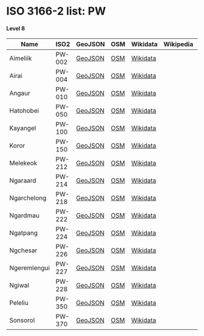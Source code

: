# ISO 3166-2 list: PW


#### Level 8
Name | ISO2 | GeoJSON | OSM | Wikidata | Wikipedia | population 
--- | --- | --- | --- | --- | --- | --: 
Aimeliik | PW-002 | [GeoJSON](../../export/geojson/q7/iso2/PW/PW-002.geojson) | [OSM](https://www.openstreetmap.org/relation/3825286) | [Wikidata](https://www.wikidata.org/wiki/Q405589) |  | 
Airai | PW-004 | [GeoJSON](../../export/geojson/q7/iso2/PW/PW-004.geojson) | [OSM](https://www.openstreetmap.org/relation/3825287) | [Wikidata](https://www.wikidata.org/wiki/Q407967) |  | 
Angaur | PW-010 | [GeoJSON](../../export/geojson/q7/iso2/PW/PW-010.geojson) | [OSM](https://www.openstreetmap.org/relation/3825288) | [Wikidata](https://www.wikidata.org/wiki/Q530813) |  | 120
Hatohobei | PW-050 | [GeoJSON](../../export/geojson/q7/iso2/PW/PW-050.geojson) | [OSM](https://www.openstreetmap.org/relation/3825289) | [Wikidata](https://www.wikidata.org/wiki/Q3516752) |  | 40
Kayangel | PW-100 | [GeoJSON](../../export/geojson/q7/iso2/PW/PW-100.geojson) | [OSM](https://www.openstreetmap.org/relation/3825302) | [Wikidata](https://www.wikidata.org/wiki/Q871222) |  | 
Koror | PW-150 | [GeoJSON](../../export/geojson/q7/iso2/PW/PW-150.geojson) | [OSM](https://www.openstreetmap.org/relation/3825290) | [Wikidata](https://www.wikidata.org/wiki/Q189426) |  | 
Melekeok | PW-212 | [GeoJSON](../../export/geojson/q7/iso2/PW/PW-212.geojson) | [OSM](https://www.openstreetmap.org/relation/3825291) | [Wikidata](https://www.wikidata.org/wiki/Q12898552) |  | 391
Ngaraard | PW-214 | [GeoJSON](../../export/geojson/q7/iso2/PW/PW-214.geojson) | [OSM](https://www.openstreetmap.org/relation/3825292) | [Wikidata](https://www.wikidata.org/wiki/Q1154127) |  | 
Ngarchelong | PW-218 | [GeoJSON](../../export/geojson/q7/iso2/PW/PW-218.geojson) | [OSM](https://www.openstreetmap.org/relation/3825293) | [Wikidata](https://www.wikidata.org/wiki/Q1070185) |  | 
Ngardmau | PW-222 | [GeoJSON](../../export/geojson/q7/iso2/PW/PW-222.geojson) | [OSM](https://www.openstreetmap.org/relation/3825294) | [Wikidata](https://www.wikidata.org/wiki/Q1144496) |  | 
Ngatpang | PW-224 | [GeoJSON](../../export/geojson/q7/iso2/PW/PW-224.geojson) | [OSM](https://www.openstreetmap.org/relation/3825296) | [Wikidata](https://www.wikidata.org/wiki/Q430385) |  | 
Ngchesar | PW-226 | [GeoJSON](../../export/geojson/q7/iso2/PW/PW-226.geojson) | [OSM](https://www.openstreetmap.org/relation/3825297) | [Wikidata](https://www.wikidata.org/wiki/Q1070180) |  | 
Ngeremlengui | PW-227 | [GeoJSON](../../export/geojson/q7/iso2/PW/PW-227.geojson) | [OSM](https://www.openstreetmap.org/relation/3825295) | [Wikidata](https://www.wikidata.org/wiki/Q975076) |  | 
Ngiwal | PW-228 | [GeoJSON](../../export/geojson/q7/iso2/PW/PW-228.geojson) | [OSM](https://www.openstreetmap.org/relation/3825298) | [Wikidata](https://www.wikidata.org/wiki/Q1154101) |  | 
Peleliu | PW-350 | [GeoJSON](../../export/geojson/q7/iso2/PW/PW-350.geojson) | [OSM](https://www.openstreetmap.org/relation/3825299) | [Wikidata](https://www.wikidata.org/wiki/Q497981) |  | 
Sonsorol | PW-370 | [GeoJSON](../../export/geojson/q7/iso2/PW/PW-370.geojson) | [OSM](https://www.openstreetmap.org/relation/3825300) | [Wikidata](https://www.wikidata.org/wiki/Q866699) |  | 
